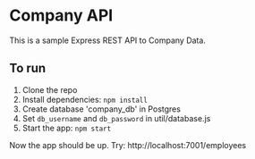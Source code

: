 # Company API
This is a sample Express REST API to Company Data.

## To run
 1. Clone the repo
 2. Install dependencies: `npm install`
 3. Create database 'company_db' in Postgres
 4. Set `db_username` and `db_password` in util/database.js
 5. Start the app: `npm start`

Now the app should be up.
Try: http://localhost:7001/employees